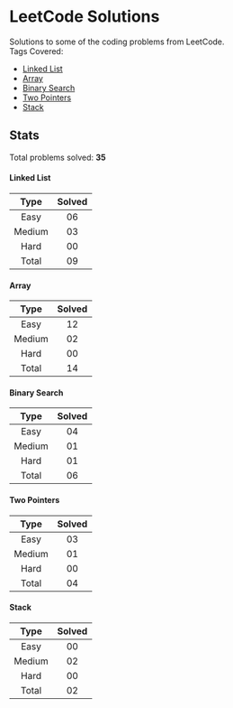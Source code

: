 # LeetCode Solutions
Solutions to some of the coding problems from LeetCode. <br>
Tags Covered:
* <a href="https://leetcode.com/problemset/all/?topicSlugs=linked-list">Linked List</a>
* <a href="https://leetcode.com/problemset/all/?topicSlugs=array">Array</a>
* <a href="https://leetcode.com/problemset/all/?topicSlugs=binary-search">Binary Search</a>
* <a href="https://leetcode.com/problemset/all/?topicSlugs=two-pointers">Two Pointers</a>
* <a href="https://leetcode.com/problemset/all/?topicSlugs=stack">Stack</a>

## Stats

Total problems solved: **35**

#### Linked List
| Type   | Solved  |
|:------:|:-------:|
| Easy   | 06      |
| Medium | 03      |
| Hard   | 00      |
| Total  | 09      |

#### Array
| Type   | Solved  |
|:------:|:-------:|
| Easy   | 12      |
| Medium | 02      |
| Hard   | 00      |
| Total  | 14      |

#### Binary Search
| Type   | Solved  |
|:------:|:-------:|
| Easy   | 04      |
| Medium | 01      |
| Hard   | 01      |
| Total  | 06      |

#### Two Pointers
| Type   | Solved  |
|:------:|:-------:|
| Easy   | 03      |
| Medium | 01      |
| Hard   | 00      |
| Total  | 04      |

#### Stack
| Type   | Solved  |
|:------:|:-------:|
| Easy   | 00      |
| Medium | 02      |
| Hard   | 00      |
| Total  | 02      |

